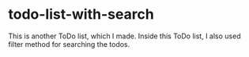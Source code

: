 # todo-list-with-search
This is another ToDo list, which I made. Inside this ToDo list, I also used filter method for searching the todos.
